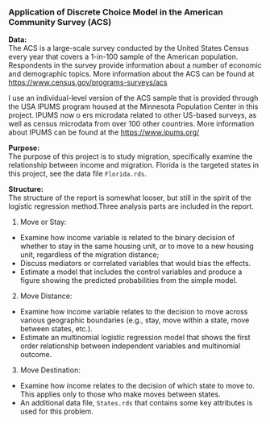 ### Application of Discrete Choice Model in the American Community Survey (ACS)

**Data:**           
The ACS is a large-scale survey conducted by the United States Census every year that covers a 1-in-100 sample of the American population. Respondents in the survey provide information about a number of economic and demographic topics. More information about the ACS can be found at https://www.census.gov/programs-surveys/acs

I use an individual-level version of the ACS sample that is provided through the USA IPUMS program housed at the Minnesota Population Center in this project. IPUMS now o ers microdata related to other US-based surveys, as well as census microdata from over 100 other countries. More information about IPUMS can be found at the https://www.ipums.org/

**Purpose:**           
The purpose of this project is to study migration, specifically examine the relationship between income and migration. Florida is the targeted states in this project, see the data file ``Florida.rds``.

**Structure:**            
The structure of the report is somewhat looser, but still in the spirit of the logistic regression method.Three analysis parts are included in the report.  

1. Move or Stay:
- Examine how income variable is related to the binary decision of whether to stay in the same housing unit, or to move to a new housing unit, regardless of the migration distance;
- Discuss mediators or correlated variables that would bias the effects.
- Estimate a model that includes the control variables and produce a figure showing the predicted probabilities from the simple model.

2. Move Distance:   
- Examine how income variable relates to the decision to move across various geographic boundaries (e.g., stay, move within a state, move between states, etc.).
-  Estimate an multinomial logistic regression model that shows the first order relationship between independent variables and multinomial outcome.

3. Move Destination:
- Examine how income relates to the decision of which state to move to. This applies only to those who make moves between states. 
- An additional data file, ``States.rds`` that contains some key attributes is used for this problem.



